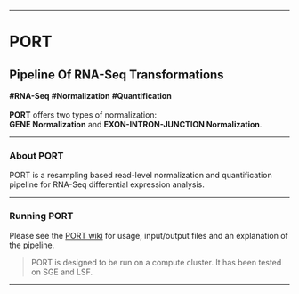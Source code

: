 -----------------

# PORT 
## Pipeline Of RNA-Seq Transformations
**#RNA-Seq** **#Normalization** **#Quantification**<br><br>
**PORT** offers two types of normalization: <br>__GENE Normalization__ and __EXON-INTRON-JUNCTION Normalization__.<br>

-----------------

### About PORT
PORT is a resampling based read-level normalization and quantification pipeline for RNA-Seq differential expression analysis.

-----------------

### Running PORT
Please see the [PORT wiki](https://github.com/itmat/normalization/wiki) for usage, input/output files and an explanation of the pipeline.<br>
>PORT is designed to be run on a compute cluster. It has been tested on SGE and LSF.

-----------------


